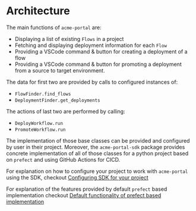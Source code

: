 # Architecture

The main functions of `acme-portal` are:

* Displaying a list of existing `Flows` in a project
* Fetching and displaying deployment information for each `Flow`
* Providing a VSCode command & button for creating a deployment of a flow
* Providing a VSCode command & button for promoting a deployment from a source to target environment.

The data for first two are provided by calls to configured instances of:

* `FlowFinder.find_flows`
* `DeploymentFinder.get_deployments`

The actions of last two are performed by calling:

* `DeployWorkflow.run`
* `PromoteWorkflow.run`

The implementation of those base classes can be provided and configured by user in their project. Moreover, the `acme-portal-sdk` package provides concrete implementation of all of those classes for a python project based on `prefect` and using GitHub Actions for CICD.

For explanation on how to configure your project to work with `acme-portal` using the SDK, checkout [Configuring SDK for your project](../user/user-guides.md#configuring-sdk-for-your-project)

For explanation of the features provided by default `prefect` based implementation checkout [Default functionality of prefect based implementation](../user/prefect.md#default-functionality-of-prefect-based-implementation)